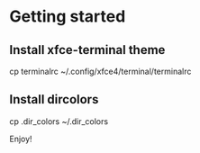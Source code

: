 # Getting started

## Install xfce-terminal theme

cp terminalrc ~/.config/xfce4/terminal/terminalrc 

## Install dircolors

cp .dir_colors ~/.dir_colors

Enjoy!

